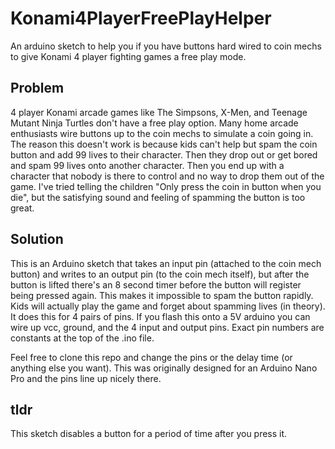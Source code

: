 # Konami4PlayerFreePlayHelper
An arduino sketch to help you if you have buttons hard wired to coin mechs to give Konami 4 player fighting games a free play mode.

## Problem
4 player Konami arcade games like The Simpsons, X-Men, and Teenage Mutant Ninja Turtles don't have a free play option. Many home arcade enthusiasts wire buttons up to the coin mechs to simulate a coin going in. The reason this doesn't work is because kids can't help but spam the coin button and add 99 lives to their character. Then they drop out or get bored and spam 99 lives onto another character. Then you end up with a character that nobody is there to control and no way to drop them out of the game. I've tried telling the children "Only press the coin in button when you die", but the satisfying sound and feeling of spamming the button is too great.

## Solution
This is an Arduino sketch that takes an input pin (attached to the coin mech button) and writes to an output pin (to the coin mech itself), but after the button is lifted there's an 8 second timer before the button will register being pressed again. This makes it impossible to spam the button rapidly. Kids will actually play the game and forget about spamming lives (in theory). It does this for 4 pairs of pins. If you flash this onto a 5V arduino you can wire up vcc, ground, and the 4 input and output pins. Exact pin numbers are constants at the top of the .ino file. 

Feel free to clone this repo and change the pins or the delay time (or anything else you want). This was originally designed for an Arduino Nano Pro and the pins line up nicely there.

## tldr
This sketch disables a button for a period of time after you press it.
